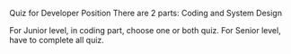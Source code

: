 Quiz for Developer Position
There are 2 parts: Coding and System Design

For Junior level, in coding part, choose one or both quiz.
For Senior level, have to complete all quiz.
